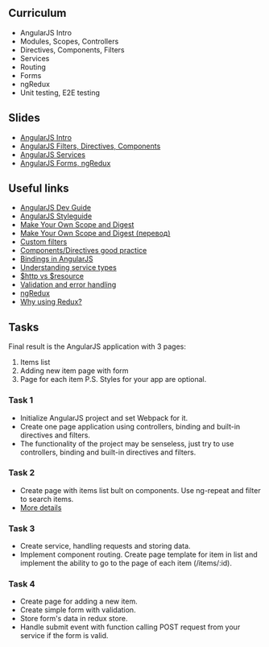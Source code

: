 ## Curriculum
* AngularJS Intro
* Modules, Scopes, Controllers
* Directives, Components, Filters
* Services
* Routing
* Forms
* ngRedux
* Unit testing, E2E testing
## Slides
* [AngularJS Intro](https://slides.com/dzianisreznik/deck-6)
* [AngularJS Filters, Directives, Components](https://slides.com/dzianisreznik/deck-4d4335ab-a6b1-4043-a26c-ca2170d4599e#/)
* [AngularJS Services](https://slides.com/dzianisreznik/deck-7#/)
* [AngularJS Forms, ngRedux](https://slides.com/dzianisreznik/deck-8#/)
## Useful links
* [AngularJS Dev Guide](https://docs.angularjs.org/guide)
* [AngularJS Styleguide](https://github.com/johnpapa/angular-styleguide/blob/master/a1/README.md)
* [Make Your Own  Scope and Digest](http://teropa.info/blog/2013/11/03/make-your-own-angular-part-1-scopes-and-digest.html)
* [Make Your Own  Scope and Digest (перевод)](https://habr.com/post/201832/)
* [Custom filters](https://toddmotto.com/everything-about-custom-filters-in-angular-js/)
* [Components/Directives good practice](https://gist.github.com/toddmotto/5b4de6c777d3e446e6410fdadb824522)
* [Bindings in AngularJS](http://blog.krawaller.se/posts/dissecting-bindings-in-angularjs/)
* [Understanding service types](http://angular-tips.com/blog/2013/08/understanding-service-types/)
* [$http vs $resource](http://ngninja.com/posts/angularjs-http-vs-resource)
* [Validation and error handling](https://steelkiwi.com/blog/validation-error-handling-angularjs-applicatios/)
* [ngRedux](https://github.com/angular-redux/ng-redux)
* [Why using Redux?](https://tech.webinterpret.com/why-we-decided-to-use-redux-in-our-angularjs-application/)
## Tasks
Final result is the AngularJS application with 3 pages:
1) Items list
2) Adding new item page with form
3) Page for each item
P.S. Styles for your app are optional.
### Task 1
* Initialize AngularJS project and set Webpack for it.
* Create one page application using controllers, binding and built-in directives and filters.
* The functionality of the project may be senseless, just try to use controllers, binding and built-in directives and filters.
### Task 2
* Create page with items list bult on components. Use ng-repeat and filter to search items.
* [More details](https://docs.google.com/document/d/1MqHzTH9ro9R8KRnRK1_x4AFexXDdB1UrmUtEt_Uy3ns/edit?usp=sharing)
### Task 3
* Create service, handling requests and storing data.
* Implement component routing. Create page template for item in list and implement the ability to go to the page of each item (/items/:id).
### Task 4
* Create page for adding a new item.
* Create simple form with validation.
* Store form's data in redux store.
* Handle submit event with function calling POST request from your service if the form is valid.
